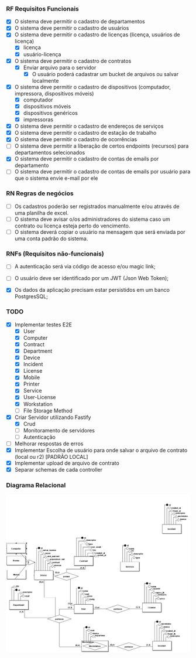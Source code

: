 ### RF Requisitos Funcionais

- [X] O sistema deve permitir o cadastro de departamentos
- [X] O sistema deve permitir o cadastro de usuários
- [X] O sistema deve permitir o cadastro de licenças (licença, usuários de licença)
  - [X] licença 
  - [X] usuário-licença
- [X] O sistema deve permitir o cadastro de contratos
  - [X] Enviar arquivo para o servidor
    - [X] O usuário poderá cadastrar um bucket de arquivos ou salvar localmente
- [X] O sistema deve permitir o cadastro de dispositivos (computador, impressora, dispositivos móveis)
  - [X] computador
  - [X] dispositivos móveis
  - [X] dispositivos genéricos
  - [X] impressoras
- [X] O sistema deve permitir o cadastro de endereços de serviços
- [X] O sistema deve permitir o cadastro de estação de trabalho
- [X] O sistema deve permitir o cadastro de ocorrências
- [ ] O sistema deve permitir a liberação de certos endpoints (recursos) para departamentos selecionados
- [X] O sistema deve permitir o cadastro de contas de emails por departamento
- [ ] O sistema deve permitir o cadastro de contas de emails por usuário para que o sistema envie e-mail por ele

### RN Regras de negócios
- [ ] Os cadastros poderão ser registrados manualmente e/ou através de uma planilha de excel.
- [ ] O sistema deve avisar o/os administradores do sistema caso um contrato ou licença esteja perto do vencimento.
- [ ] O sistema deverá copiar o usuário na mensagem que será enviada por uma conta padrão do sistema.

### RNFs (Requisitos não-funcionais)

- [ ] A autenticação será via código de acesso e/ou magic link;
- [ ] O usuário deve ser identificado por um JWT (Json Web Token);
- [X] Os dados da aplicação precisam estar persistidos em um banco PostgresSQL;


### TODO

- [X] Implementar testes E2E
  - [X] User
  - [X] Computer
  - [X] Contract
  - [X] Department
  - [X] Device
  - [X] Incident
  - [X] License
  - [X] Mobile
  - [X] Printer
  - [X] Service
  - [X] User-License
  - [X] Workstation
  - [ ] File Storage Method

- [X] Criar Servidor utilizando Fastify
  - [X] Crud
  - [ ] Monitoramento de servidores
  - [ ] Autenticação

- [ ] Melhorar respostas de erros
- [X] Implementar Escolha de usuário para onde salvar o arquivo de contrato (local ou r2) [PADRÃO LOCAL]
- [X] Implementar upload de arquivo de contrato
- [X] Separar schemas de cada controller

### Diagrama Relacional

<img src="../.github/Conceitual_1.png" alt="diagrama relacional" />